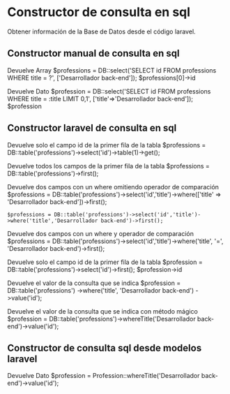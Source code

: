 # Constructor de consulta en sql
Obtener información de la Base de Datos desde el código laravel.

## Constructor manual de consulta en sql
Devuelve Array
    $professions = DB::select('SELECT id FROM professions WHERE title = ?', ['Desarrollador back-end']);
    $professions[0]->id

Devuelve Dato
    $profession = DB::select('SELECT id FROM professions WHERE title = :title LIMIT 0,1', ['title'=>'Desarrollador back-end']);
    $profession

## Constructor laravel de consulta en sql
Devuelve solo el campo id de la primer fila de la tabla
    $professions = DB::table('professions')->select('id')->table(1)->get();

Devuelve todos los campos de la primer fila de la tabla
    $professions = DB::table('professions')->first();

Devuelve dos campos con un where omitiendo operador de comparación
    $professions = DB::table('professions')->select('id','title')->where(['title' => 'Desarrollador back-end'])->first();

    $professions = DB::table('professions')->select('id','title')->where('title','Desarrollador back-end')->first();

Devuelve dos campos con un where y operador de comparación
    $professions = DB::table('professions')->select('id','title')->where('title', '=', 'Desarrollador back-end')->first();

Devuelve solo el campo id de la primer fila de la tabla
    $profession = DB::table('professions')->select('id')->first();
    $profession->id

Devuelve el valor de la consulta que se indica
    $profession = DB::table('professions')
                ->where('title', 'Desarrollador back-end')
                ->value('id');

Devuelve el valor de la consulta que se indica con método mágico
    $profession = DB::table('professions')->whereTitle('Desarrollador back-end')->value('id');

## Constructor de consulta sql desde modelos laravel
Devuelve Dato
    $profession = Profession::whereTitle('Desarrollador back-end')->value('id');
